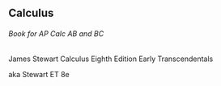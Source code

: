 ## Calculus
###### Book for AP Calc AB and BC

James Stewart
Calculus
Eighth Edition           <!-- 8e -->
Early Transcendentals    <!-- ET -->

aka Stewart ET 8e 
